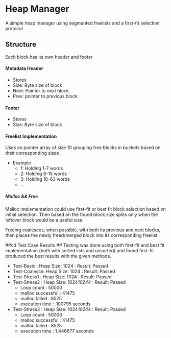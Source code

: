 Heap Manager
============

A simple heap manager using segmented freelists and a first-fit selection protocol

## Structure ##
Each block has its own header and footer
#### Metadata Header ####
- Stores
 - Size: Byte size of block
 - Next: Pointer to next block
 - Prev: pointer to previous block

#### Footer ####
- Stores
 - Size: Byte size of block

#### Freelist Implementation ####
Uses an pointer array of size 10 grouping free blocks in buckets based on their corresponding sizes
- Example
  - 1: Holding 1-7    words
  - 2: Holding 8-15   words
  - 3: Holding 16-63  words
  - ...

##### Malloc && Free #####
Malloc implementation could use first-fit or best fit block selection based on initial selection. Then based on the found block size splits only when the leftover block would be a useful size.

Freeing coalesces, when possible, with both its previous and next blocks, then places the newly freed/merged block into its corresponding freelist.

##cd Test Case Results ##
Testing was done using both first-fit and best fit implementation (both with sorted lists and unsorted) and found first-fit produced the best results with the given methods.  
 - Test-Basic   : Heap Size: 1024         : Result: Passed
 - Test-Coalesce: Heap Size: 1024         : Result: Passed
 - Test-Stress1 : Heap Size: 1024         : Result: Passed
 - Test-Stress2 : Heap Size: 1024*1024*4  : Result: Passed
    - Loop count        : 50000
    - malloc successful : 41475
    - malloc failed     : 8525
    - execution time    : .100795 seconds
 - Test-Stress3 : Heap Size: 1024*1024*4  : Result: Passed
    - Loop count        : 50000
    - malloc successful : 41475
    - malloc failed     : 8525
    - execution time    : 1.446677 seconds
